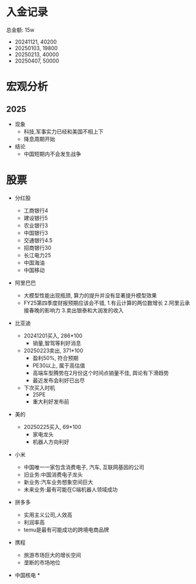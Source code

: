 # 入金记录
总金额: 15w
* 20241121, 40200
* 20250103, 19800
* 20250213, 40000
* 20250407, 50000

# 宏观分析
## 2025
* 现象
  * 科技,军事实力已经和美国不相上下
  * 降息周期开始
* 结论
  * 中国短期内不会发生战争




# 股票
* 分红股
  * 工商银行4
  * 建设银行5
  * 农业银行3
  * 中国银行3
  * 交通银行4.5
  * 招商银行30
  * 长江电力25
  * 中国海油
  * 中国移动

* 阿里巴巴
  * 大模型性能出现瓶颈, 算力的提升并没有显著提升模型效果
  * FY25第四季度财报预期应该会不错, 1.有云计算的两位数增长 2.阿里云承接春晚的影响力 3.卖出银泰和大润发的收入
* 比亚迪
  * 20241201买入, 286*100
    * 销量,智驾等利好消息
  * 20250223卖出, 371*100
    * 盈利50%, 符合预期
    * PE30以上, 属于高估值
    * 高端车型腾势在2月份这个时间点销量不佳, 舆论有下滑趋势
    * 最近发布会利好已出尽
  * 下次买入时机
    * 25PE
    * 重大利好发布前
* 美的
  * 20250225买入, 69*100
    * 家电龙头
    * 机器人方向利好
* 小米
  * 中国唯一一家包含消费电子, 汽车, 互联网基因的公司
  * 旧业务:中国消费电子龙头
  * 新业务:汽车业务想象空间巨大
  * 未来业务:最有可能在C端机器人领域成功
* 拼多多
  * 实用主义公司,人效高
  * 利润率高
  * temu是最有可能成功的跨境电商品牌
* 携程
  * 旅游市场巨大的增长空间
  * 垄断的市场地位
* 中国核电
  * 
